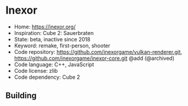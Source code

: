 # Inexor

- Home: https://inexor.org/
- Inspiration: Cube 2: Sauerbraten
- State: beta, inactive since 2018
- Keyword: remake, first-person, shooter
- Code repository: https://github.com/inexorgame/vulkan-renderer.git, https://github.com/inexorgame/inexor-core.git @add (@archived)
- Code language: C++, JavaScript
- Code license: zlib
- Code dependency: Cube 2

## Building
